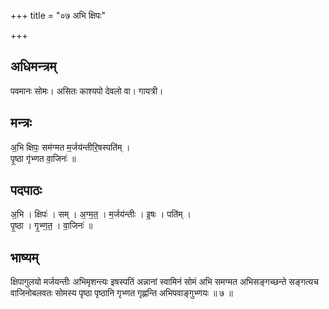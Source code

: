 +++
title = "०७ अभि क्षिपः"

+++
## अधिमन्त्रम्
पवमानः सोमः। असितः काश्यपो देवलो वा। गायत्री।

## मन्त्रः
अ॒भि क्षिपः॒ सम॑ग्मत म॒र्जय॑न्तीरि॒षस्पति॑म् ।  
पृ॒ष्ठा गृ॑भ्णत वा॒जिनः॑ ॥

## पदपाठः
अ॒भि । क्षिपः॑ । सम् । अ॒ग्म॒त॒ । म॒र्जय॑न्तीः । इ॒षः । पति॑म् ।  
पृ॒ष्ठा । गृ॒भ्ण॒त॒ । वा॒जिनः॑ ॥

## भाष्यम्
क्षिपागुलयो मर्जयन्तीः अभिमृशन्त्यः इषस्पतिं अन्नानां स्वामिनं सोमं अभि समग्मत अभिसङ्गच्छन्ते सङ्गत्यच वाजिनोबलवतः सोमस्य पृष्ठा पृष्ठानि गृभ्णत गृह्णन्ति अभिपवाङ्गुभ्णयः ॥ ७ ॥